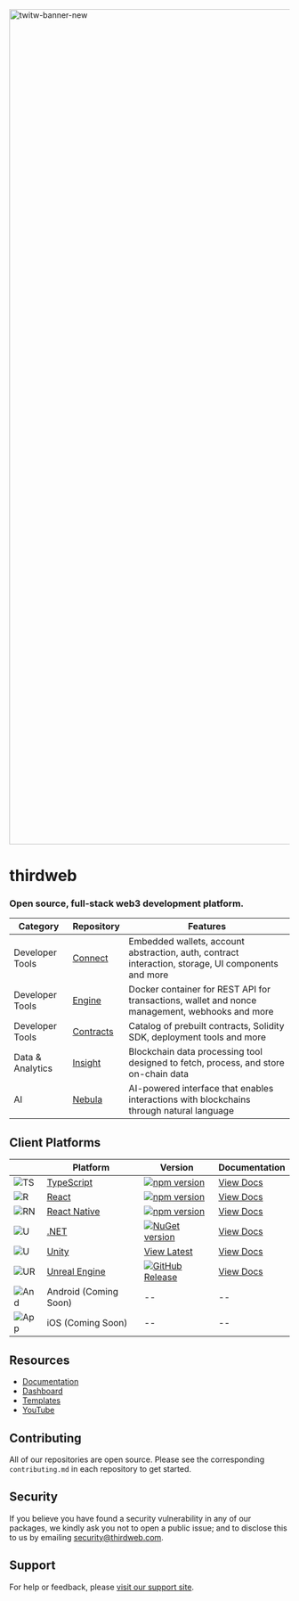 <!-- Banner Image -->
<img width="1500" alt="twitw-banner-new" src="https://github.com/user-attachments/assets/95487a2f-1fdc-4f93-8a6a-fbfd901d7123" />

# thirdweb

### Open source, full-stack web3 development platform.

| Category      | Repository | Features |
| ---------- | ---------- | -------- |
| Developer Tools   | [Connect](https://github.com/thirdweb-dev/js) | Embedded wallets, account abstraction, auth, contract interaction, storage, UI components and more |
| Developer Tools   | [Engine](https://github.com/thirdweb-dev/engine) | Docker container for REST API for transactions, wallet and nonce management, webhooks and more |
| Developer Tools   | [Contracts](https://github.com/thirdweb-dev/contracts) | Catalog of prebuilt contracts, Solidity SDK, deployment tools and more |
| Data & Analytics  | [Insight](https://github.com/thirdweb-dev/insight) | Blockchain data processing tool designed to fetch, process, and store on-chain data |
| AI | [Nebula](https://thirdweb.com/nebula) | AI-powered interface that enables interactions with blockchains through natural language |

## Client Platforms

| | Platform                                          | Version | Documentation | 
| ----- | --------------------------------------------------- | ---------- | ---- |
| ![TS](https://skillicons.dev/icons?i=ts) | [TypeScript](https://github.com/thirdweb-dev/js) | [![npm version](https://badge.fury.io/js/thirdweb.svg)](https://badge.fury.io/js/thirdweb) | [View Docs](https://portal.thirdweb.com/typescript/v5)   | 
| ![R](https://skillicons.dev/icons?i=react) | [React](https://github.com/thirdweb-dev/js) | [![npm version](https://badge.fury.io/js/thirdweb.svg)](https://badge.fury.io/js/thirdweb) | [View Docs](https://portal.thirdweb.com/typescript/v5/react)      | 
| ![RN](https://skillicons.dev/icons?i=react) | [React Native](https://github.com/thirdweb-dev/js) | [![npm version](https://badge.fury.io/js/@thirdweb-dev%2Freact-native.svg)](https://badge.fury.io/js/@thirdweb-dev%2Freact-native)| [View Docs](https://portal.thirdweb.com/typescript/v5/react-native)    |
| ![U](https://skillicons.dev/icons?i=dotnet) | [.NET](https://github.com/thirdweb-dev/thirdweb-dotnet)      | [![NuGet version](https://badge.fury.io/nu/Thirdweb.svg)](https://badge.fury.io/nu/Thirdweb) | [View Docs](https://portal.thirdweb.com/dotnet)     |
| ![U](https://skillicons.dev/icons?i=unity) | [Unity](https://github.com/thirdweb-dev/unity-sdk)      | [View Latest](https://github.com/thirdweb-dev/unity-sdk/releases/latest) | [View Docs](https://portal.thirdweb.com/unity)     |
| ![UR](https://skillicons.dev/icons?i=unreal) | [Unreal Engine](https://github.com/thirdweb-dev/unreal-sdk) | [![GitHub Release](https://img.shields.io/github/v/release/thirdweb-dev/unreal-sdk?label=marketplace%20plugin&color=4ec820)](https://www.unrealengine.com/marketplace/en-US/product/f21200c2610146f3888172994448e50d) | [View Docs](https://portal.thirdweb.com/unreal-engine) |
| ![And](https://skillicons.dev/icons?i=androidstudio) | Android (Coming Soon) | --     | --    |
| ![App](https://skillicons.dev/icons?i=apple) | iOS (Coming Soon)      | -- | --     |


## Resources

- [Documentation](https://portal.thirdweb.com)
- [Dashboard](https://thirdweb.com/dashboard)
- [Templates](https://thirdweb.com/templates)
- [YouTube](https://www.youtube.com/@thirdweb_)


## Contributing

All of our repositories are open source. Please see the corresponding `contributing.md` in each repository to get started. 


## Security

If you believe you have found a security vulnerability in any of our packages, we kindly ask you not to open a public issue; and to disclose this to us by emailing security@thirdweb.com.

## Support

For help or feedback, please [visit our support site](https://thirdweb.com/support).

